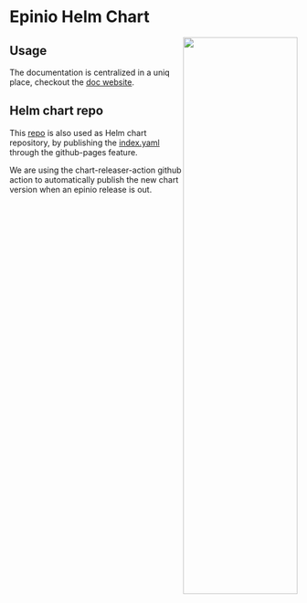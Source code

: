# Epinio Helm Chart

<img src="./assets/epinio.png" align="right" width="200" height="50%">

## Usage

The documentation is centralized in a uniq place, checkout the [doc website].

[doc website]: https://docs.epinio.io/installation/install_epinio_with_helm.html

## Helm chart repo

This [repo] is also used as Helm chart repository, by publishing the [index.yaml] through the github-pages feature.

[repo]: https://github.com/epinio/helm
[index.yaml]: https://epinio.github.io/helm/index.yaml

We are using the chart-releaser-action github action to automatically publish the new chart version when an epinio release is out.
